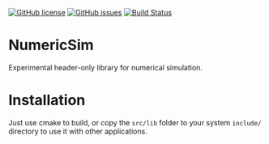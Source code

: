 [![GitHub license](https://img.shields.io/badge/license-MIT-blue.svg)](https://raw.githubusercontent.com/PearCoding/NumericSim/master/LICENSE)
[![GitHub issues](https://img.shields.io/github/issues/PearCoding/NumericSim.svg)](https://github.com/PearCoding/NumericSim/issues)
[![Build Status](https://travis-ci.org/PearCoding/NumericSim.svg?branch=master)](https://travis-ci.org/PearCoding/NumericSim)


# NumericSim
Experimental header-only library for numerical simulation.


# Installation
Just use cmake to build,
or copy the `src/lib` folder to your system `include/` directory to use it with other applications.